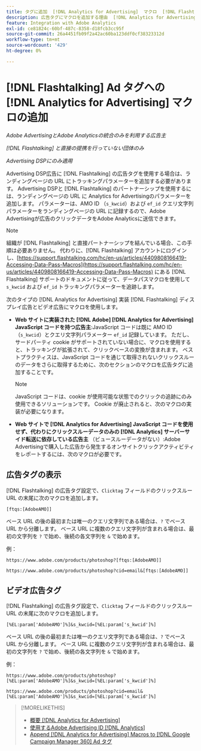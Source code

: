 ```yaml
---
title: タグに追加  [!DNL Analytics for Advertising]  マクロ  [!DNL Flashtalking]  追加
description: 広告タグにマクロを追加する理由  [!DNL Analytics for Advertising]  方法  [!DNL Flashtalking]  説明します
feature: Integration with Adobe Analytics
exl-id: ce81824c-60bf-487c-8358-d18fcb3cc95f
source-git-commit: 26a4451fb09f2a42ac60ba123ddf0cf38323312d
workflow-type: tm+mt
source-wordcount: '429'
ht-degree: 0%

---
```


# [!DNL Flashtalking] Ad タグへの [!DNL Analytics for Advertising] マクロの追加

*Adobe AdvertisingとAdobe Analyticsの統合のみを利用する広告主*

*[!DNL Flashtalking] と直接の提携を行っていない団体のみ*

*Advertising DSPにのみ適用*

Advertising DSP広告に [!DNL Flashtalking] の広告タグを使用する場合は、ランディングページの URL にトラッキングパラメーターを追加する必要があります。 Advertising DSPと [!DNL Flashtalking] のパートナーシップを使用するには、ランディングページの URL に Analytics for Advertisingのパラメーターを追加します。 パラメーターは、AMO ID （`s_kwcid`）および `ef_id` クエリ文字列パラメーターをランディングページの URL に記録するので、Adobe Advertisingが広告のクリックデータをAdobe Analyticsに送信できます。

>[!NOTE]
>
>組織が [!DNL Flashtalking] と直接パートナーシップを結んでいる場合、この手順は必要ありません。 代わりに、[!DNL Flashtalking] アカウントにログインし、[https://support.flashtalking.com/hc/en-us/articles/4409808166419-Accessing-Data-Pass-Macros](https://support.flashtalking.com/hc/en-us/articles/4409808166419-Accessing-Data-Pass-Macros) にある [!DNL Flashtalking] サポートのドキュメントに従って、データパスマクロを使用して `s_kwcid` および `ef_id` トラッキングパラメーターを追跡します。

次のタイプの [!DNL Analytics for Advertising] 実装 [!DNL Flashtalking] ディスプレイ広告とビデオ広告にマクロを使用します。

* **Web サイトに実装された [!DNL Adobe] [!DNL Analytics for Advertising] JavaScript コードを持つ広告主**:JavaScript コードは既に AMO ID （`s_kwcid`）とクエリ文字列パラメーター `ef_id` 記録しています。 ただし、サードパーティ cookie がサポートされていない場合に、マクロを使用すると、トラッキングが拡張されて、クリックベースの変換が含まれます。 ベストプラクティスは、JavaScript コードを通じて取得されないクリックスルーのデータをさらに取得するために、次のセクションのマクロを広告タグに追加することです。

  >[!NOTE]
  >
  >JavaScript コードは、cookie が使用可能な状態でのクリックの追跡にのみ使用できるソリューションです。 Cookie が廃止されると、次のマクロの実装が必要になります。

* **Web サイトで [!DNL Analytics for Advertising] JavaScript コードを使用せず、代わりにクリックスルーデータのみの [!DNL Analytics] サーバーサイド転送に依存している広告主** （ビュースルーデータがない）:Adobe Advertisingで購入した広告から発生するオンサイトクリックアクティビティをレポートするには、次のマクロが必要です。

## 広告タグの表示

[!DNL Flashtalking] の広告タグ設定で、`Clicktag` フィールドのクリックスルー URL の末尾に次のマクロを追加します。

```
[ftqs:[AdobeAMO]]
```

ベース URL の後の最初または唯一のクエリ文字列である場合は、`?` でベース URL から分離します。 ベース URL に複数のクエリ文字列が含まれる場合は、最初の文字列を `?` で始め、後続の各文字列を `&` で始めます。

例：

`https://www.adobe.com/products/photoshop?[ftqs:[AdobeAMO]]`

`https://www.adobe.com/products/photoshop?cid=email&[ftqs:[AdobeAMO]]`

## ビデオ広告タグ

[!DNL Flashtalking] の広告タグ設定で、`Clicktag` フィールドのクリックスルー URL の末尾に次のマクロを追加します。

```
[%EL:param['AdobeAMO']%]&s_kwcid=[%EL:param['s_kwcid']%]
```

ベース URL の後の最初または唯一のクエリ文字列である場合は、`?` でベース URL から分離します。 ベース URL に複数のクエリ文字列が含まれる場合は、最初の文字列を `?` で始め、後続の各文字列を `&` で始めます。

例：

`https://www.adobe.com/products/photoshop?[%EL:param['AdobeAMO']%]&s_kwcid=[%EL:param['s_kwcid']%]`

`https://www.adobe.com/products/photoshop?cid=email&[%EL:param['AdobeAMO']%]&s_kwcid=[%EL:param['s_kwcid']%]`

>[!MORELIKETHIS]
>
>* [ 概要  [!DNL Analytics for Advertising]](overview.md)
>* [ 使用するAdobe Advertising ID [!DNL Analytics]](/help/integrations/analytics/ids.md)
>* [Append [!DNL Analytics for Advertising] Macros to [!DNL Google Campaign Manager 360] Ad タグ ](/help/integrations/analytics/macros-google-campaign-manager.md)

